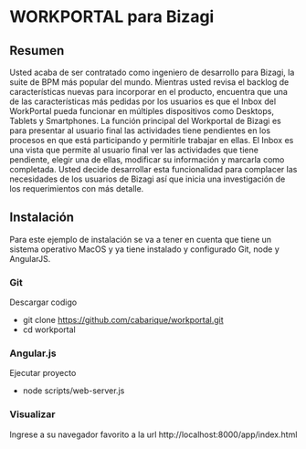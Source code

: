 # WORKPORTAL para Bizagi

## Resumen

Usted acaba de ser contratado como ingeniero de desarrollo para Bizagi, la suite de BPM más popular del mundo. Mientras usted revisa el backlog de características nuevas para incorporar en el producto, encuentra que una de las características más pedidas por los usuarios es que el Inbox del WorkPortal pueda funcionar en múltiples dispositivos como Desktops, Tablets y Smartphones.
La función principal del Workportal de Bizagi es para presentar al usuario final las actividades tiene pendientes en los procesos en que está participando y permitirle trabajar en ellas. El Inbox es una vista que permite al usuario final ver las actividades que tiene pendiente, elegir una de ellas, modificar su información y marcarla como completada.
Usted decide desarrollar esta funcionalidad para complacer las necesidades de los usuarios de Bizagi así que inicia una investigación de los requerimientos con más detalle.


## Instalación
Para este ejemplo de instalación se va a tener en cuenta que tiene un sistema operativo MacOS y ya tiene instalado y configurado Git, node y AngularJS.

### Git
Descargar codigo
- git clone https://github.com/cabarique/workportal.git
- cd workportal

### Angular.js
Ejecutar proyecto
- node scripts/web-server.js

### Visualizar
Ingrese a su navegador favorito a la url http://localhost:8000/app/index.html
